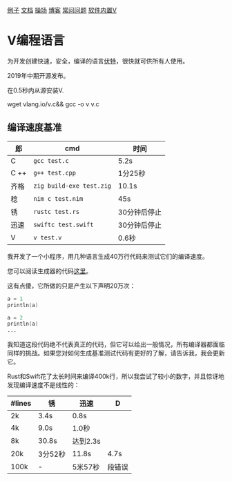 <!-- @t header h2 { border-top: 1px solid #dfdfdf; padding-top: 10px; } comment { font-family: 'Roboto Mono'; color: #777; } -->

[例子](https://github.com/vlang-io/V/tree/master/examples) [文档](/docs) [操场](/play) [博客](/blog) [常问问题](/#faq) [软件内置V](/#software)

# V编程语言

为开发创建快速，安全，编译的语言[伏特](https://volt.ws)，很快就可供所有人使用。

2019年中期开源发布。

在0.5秒内从源安装V.

wget vlang.io/v.c&& gcc -o v v.c

## 编译速度基准

| 郎 | cmd | 时间 |
| --- | --- | --- |
| C | `gcc test.c` | 5.2s |
| C ++ | `g++ test.cpp` | 1分25秒 |
| 齐格 | `zig build-exe test.zig` | 10.1s |
| 稔 | `nim c test.nim` | 45s |
| 锈 | `rustc test.rs` | 30分钟后停止 |
| 迅速 | `swiftc test.swift` | 30分钟后停止 |
| V | `v test.v` | 0.6秒 |

我开发了一个小程序，用几种语言生成40万行代码来测试它们的编译速度。

您可以阅读生成器的代码[这里](https://github.com/vlang-io/V/blob/master/website/compilation_speed_test_gen.v)。

这有点傻，它所做的只是产生以下声明20万次：

```v
a = 1
println(a)

a = 2
println(a)
...
```

我知道这段代码绝不代表真正的代码，但它可以给出一般情况，所有编译器都面临同样的挑战。如果您对如何生成基准测试代码有更好的了解，请告诉我，我会更新它。

Rust和Swift花了太长时间来编译400k行，所以我尝试了较小的数字，并且惊讶地发现编译速度不是线性的：

| #lines | 锈 | 迅速 | D |
| ------ | --- | --- | --- |
| 2k | 3.4s | 0.8s |  |
| 4k | 9.0s | 1.0秒 |  |
| 8k | 30.8s | 达到2.3s |  |
| 20k | 3分52秒 | 11.8s | 4.7s |
| 100k | - | 5米57秒 | 段错误 |

<!-- @t footer -->
